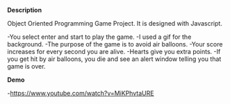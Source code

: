 <strong>Description </strong>
<p> 
Object Oriented Programming Game Project. It is designed with Javascript.

-You select enter and start to play the game.
-I used a gif for the background.
-The purpose of the game is to avoid air balloons.
-Your score increases for every second you are alive.
-Hearts give you extra points.
-If you get hit by air balloons, you die and see an alert window telling you that game is over.
</p> 
<strong>Demo </strong>

-https://www.youtube.com/watch?v=MiKPhvtaURE
